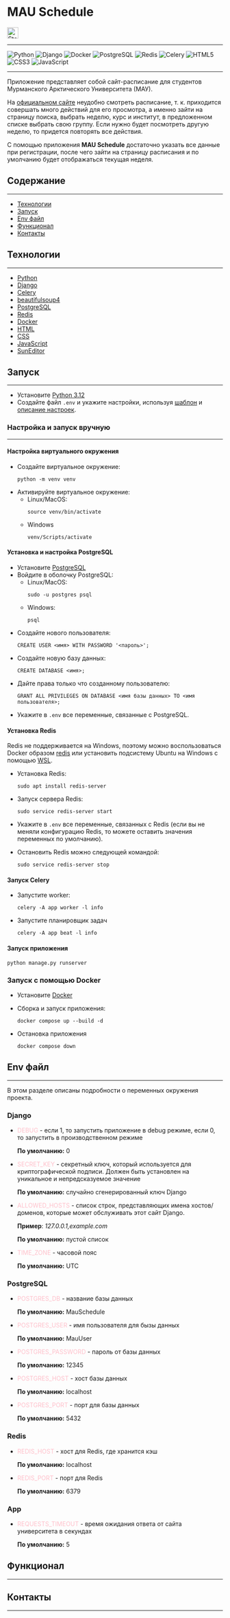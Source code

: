 # MAU Schedule

<img alt="Static Badge" src="https://img.shields.io/badge/status-testing-blue" height="26">

--------------------


<a href="https://www.python.org/" style="text-decoration: none;">
  <img alt="Python" src="https://img.shields.io/badge/python-3670A0?style=for-the-badge&logo=python&logoColor=ffdd54&link=https://www.djangoproject.com/">
</a>
<a href="https://www.djangoproject.com/" style="text-decoration: none;">
  <img alt="Django" src="https://img.shields.io/badge/django-%23092E20.svg?style=for-the-badge&logo=django&logoColor=white">
</a>
<a href="https://www.djangoproject.com/" style="text-decoration: none;">
  <img alt="Docker" src="https://img.shields.io/badge/docker-%230db7ed.svg?style=for-the-badge&logo=docker&logoColor=white">
</a>
<a href="https://www.djangoproject.com/" style="text-decoration: none;">
  <img alt="PostgreSQL" src="https://img.shields.io/badge/postgres-%23316192.svg?style=for-the-badge&logo=postgresql&logoColor=white">
</a>
<a href="https://www.djangoproject.com/" style="text-decoration: none;">
  <img alt="Redis" src="https://img.shields.io/badge/redis-%23DD0031.svg?style=for-the-badge&logo=redis&logoColor=white">
</a>
<a href="https://www.djangoproject.com/" style="text-decoration: none;">
  <img alt="Celery" src="https://img.shields.io/badge/celery-%23a9cc54.svg?style=for-the-badge&logo=celery&logoColor=ddf4a4">
</a>
<a href="https://developer.mozilla.org/en-US/docs/Web/HTML" style="text-decoration: none;">
  <img alt="HTML5" src="https://img.shields.io/badge/html5-%23E34F26.svg?style=for-the-badge&logo=html5&logoColor=white">
</a>
<a href="https://developer.mozilla.org/en-US/docs/Web/CSS" style="text-decoration: none;">
  <img alt="CSS3" src="https://img.shields.io/badge/css3-%231572B6.svg?style=for-the-badge&logo=css3&logoColor=white">
</a>
<a href="https://developer.mozilla.org/en-US/docs/Web/JavaScript" style="text-decoration: none;">
  <img alt="JavaScript" src="https://img.shields.io/badge/javascript-%23323330.svg?style=for-the-badge&logo=javascript&logoColor=%23F7DF1E">
</a>

--------------------

Приложение представляет собой сайт-расписание для студентов Мурманского Арктического Университета (МАУ).

На [официальном сайте](https://www.mauniver.ru/student/timetable/new/) неудобно смотреть расписание, т. к. приходится совершать много действий для его просмотра, а именно зайти на страницу поиска, выбрать неделю, курс и институт, в предложенном списке выбрать свою группу.
Если нужно будет посмотреть другую неделю, то придется повторять все действия.

С помощью приложения **MAU Schedule** достаточно указать все данные при регистрации, после чего зайти на страницу расписания и по умолчанию будет отображаться текущая неделя.

## Содержание

--------------------

- [Технологии](#технологии)
- [Запуск](#запуск)
- [Env файл](#env-файл)
- [Функционал](#функционал)
- [Контакты](#контакты)

## Технологии

--------------------

- [Python](https://www.python.org/)
- [Django](https://www.djangoproject.com/)
- [Celery](https://docs.celeryq.dev/en/stable/)
- [beautifulsoup4](https://pypi.org/project/beautifulsoup4/)
- [PostgreSQL](https://www.postgresql.org/)
- [Redis](https://redis.io/)
- [Docker](https://www.docker.com/)
- [HTML](https://developer.mozilla.org/en-US/docs/Web/HTML)
- [CSS](https://developer.mozilla.org/en-US/docs/Web/CSS)
- [JavaScript](https://developer.mozilla.org/en-US/docs/Web/JavaScript)
- [SunEditor](https://github.com/JiHong88/suneditor)

## Запуск

--------------------

- Установите [Python 3.12](https://www.python.org/downloads/)
- Создайте файл ```.env``` и укажите настройки, используя [шаблон](.env.template) и [описание настроек](#env-файл).

### Настройка и запуск вручную

--------------------

#### Настройка виртуального окружения

- Создайте виртуальное окружение:
  ```
  python -m venv venv
  ```
- Активируйте виртуальное окружение:
    - Linux/MacOS:
      ```
      source venv/bin/activate
      ```
    - Windows
      ```
      venv/Scripts/activate
      ```

#### Установка и настройка PostgreSQL

- Установите [PostgreSQL](https://www.postgresql.org/download/)
- Войдите в оболочку PostgreSQL:
    - Linux/MacOS:
      ```
      sudo -u postgres psql
      ```
    - Windows:
      ```
      psql
      ```
- Создайте нового пользователя:
  ```
  CREATE USER <имя> WITH PASSWORD '<пароль>';
  ```
- Создайте новую базу данных:
  ```
  CREATE DATABASE <имя>;
  ```
- Дайте права только что созданному пользователю:
  ```
  GRANT ALL PRIVILEGES ON DATABASE <имя базы данных> TO <имя пользователя>;
  ```
- Укажите в ```.env``` все переменные, связанные с PostgreSQL.

#### Установка Redis

Redis не поддерживается на Windows, поэтому можно воспользоваться Docker образом [redis](https://hub.docker.com/_/redis) или установить подсистему Ubuntu на Windows с помощью [WSL](https://learn.microsoft.com/ru-ru/windows/wsl/install).

- Установка Redis:
  ```
  sudo apt install redis-server
  ```
- Запуск сервера Redis:
  ```
  sudo service redis-server start
  ```

- Укажите в ```.env``` все переменные, связанных с Redis (если вы не меняли конфигурацию Redis, то можете оставить значения переменных по умолчанию).


- Остановить Redis можно следующей командой:
  ```
  sudo service redis-server stop
  ```

#### Запуск Celery

- Запустите worker:
  ```
  celery -A app worker -l info
  ```
- Запустите планировщик задач
  ```
  celery -A app beat -l info
  ```

#### Запуск приложения

```
python manage.py runserver
```

### Запуск с помощью Docker

- Установите [Docker](https://www.docker.com/)

- Сборка и запуск приложения:

  ```
  docker compose up --build -d
  ```
- Остановка приложения

  ```
  docker compose down
  ```

## Env файл

--------------------

В этом разделе описаны подробности о переменных окружения проекта.

### Django

- <span style="color: pink;">DEBUG</span> - если 1, то запустить приложение в debug режиме, если 0, то запустить в производственном режиме

  **По умолчанию:** 0


- <span style="color: pink;">SECRET_KEY</span> - секретный ключ, который используется для криптографической подписи. Должен быть установлен на уникальное и непредсказуемое значение

  **По умолчанию:** случайно сгенерированный ключ Django


- <span style="color: pink;">ALLOWED_HOSTS</span> - список строк, представляющих имена хостов/доменов, которые может обслуживать этот сайт Django.

  **Пример**: _127.0.0.1,example.com_

  **По умолчанию:** пустой список


- <span style="color: pink;">TIME_ZONE</span> - часовой пояс

  **По умолчанию:** UTC

### PostgreSQL

- <span style="color: pink;">POSTGRES_DB</span> - название базы данных

  **По умолчанию:** MauSchedule


- <span style="color: pink;">POSTGRES_USER</span> - имя пользователя для бызы данных

  **По умолчанию:** MauUser


- <span style="color: pink;">POSTGRES_PASSWORD</span> - пароль от базы данных

  **По умолчанию:** 12345


- <span style="color: pink;">POSTGRES_HOST</span> - хост базы данных

  **По умолчанию:** localhost


- <span style="color: pink;">POSTGRES_PORT</span> - порт для базы данных

  **По умолчанию:** 5432

### Redis

- <span style="color: pink;">REDIS_HOST</span> - хост для Redis, где хранится кэш

  **По умолчанию:** localhost


- <span style="color: pink;">REDIS_PORT</span> - порт для Redis

  **По умолчанию:** 6379

### App

- <span style="color: pink;">REQUESTS_TIMEOUT</span> - время ожидания ответа от сайта университета в секундах

  **По умолчанию:** 5

## Функционал

--------------------

## Контакты

--------------------
